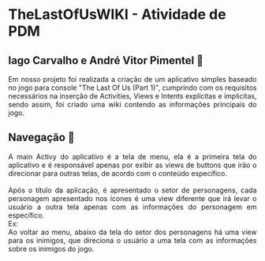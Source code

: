 # TheLastOfUsWIKI - Atividade de PDM
## Iago Carvalho e André Vitor Pimentel 📖
<p align="justify">
Em nosso projeto foi realizada a criação de um aplicativo simples baseado no jogo para console "The Last Of Us (Part 1)",
cumprindo com os requisitos necessários na inserção de Activities, Views e Intents explícitas e implicitas, sendo assim,
foi criado uma wiki contendo as informações principais do jogo.  
</p>  

## Navegação 🧭
<p align="justify">
A main Activy do aplicativo é a tela de menu, ela é a primeira tela do aplicativo e é responsável apenas por exibir as views de 
buttons que irão o direcionar para outras telas, de acordo com o conteúdo específico.<br>



<br>
Após o título da aplicação, é apresentado o setor de personagens, cada personagem apresentado nos ícones é uma view diferente que irá
levar o usuário a outra tela apenas com as informações do personagem em específico.<br>
Ex:
<br>
Ao voltar ao menu, abaixo da tela do setor dos personagens há uma view para os inimigos, que direciona o usuário a uma tela 
com as informações sobre os inimigos do jogo.<br>


  

</p>
